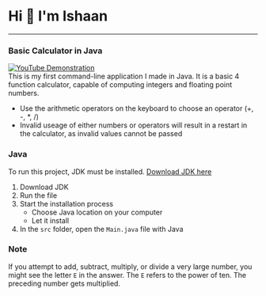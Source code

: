 # Hi 👋 I'm Ishaan
***
### Basic Calculator in Java
[![YouTube Demonstration](https://img.shields.io/badge/YouTube_Demonstration-YouTube-red)](https://www.youtube.com/channel/UCEClsw5D5nr9-fxn-WHqPmw)<br>
This is my first command-line application I made in Java. It is a basic 4 function calculator, capable of computing integers and floating point numbers.

+ Use the arithmetic operators on the keyboard to choose an operator (+, -, *, /)
+ Invalid useage of either numbers or operators will result in a restart in the calculator, as invalid values cannot be passed

### Java
To run this project, JDK must be installed. [Download JDK here](https://www.oracle.com/java/technologies/downloads/)

1. Download JDK
2. Run the file
3. Start the installation process
   - Choose Java location on your computer
   - Let it install
4. In the `src` folder, open the `Main.java` file with Java

### Note
If you attempt to add, subtract, multiply, or divide a very large number, you might see the letter `E` in the answer. The `E` refers to the power of ten. The preceding number gets multiplied. 
